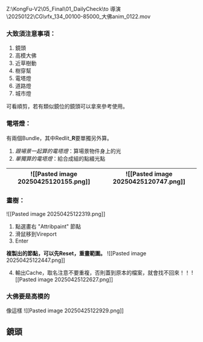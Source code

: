 Z:\KongFu-V2\05_Final\01_DailyCheck\to 導演\20250122\CG\vfx_134_00100-85000_大佛anim_0122.mov

### 大致須注意事項：
1. 鏡頭
2. 高模大佛
3. 近草樹動
4. 樹穿幫
5. 電塔燈
6. 道路燈
7. 城市燈

可看順剪，若有類似鏡位的鏡頭可以拿來參考使用。

### 電塔燈：
有兩個Bundle，其中Redlit_**R**要單獨另外算。
1. *跟場景一起算的電塔燈*：算場景物件身上的光
2. *單獨算的電塔燈*：給合成組的點綴光點

| ![[Pasted image 20250425120155.png]] | ![[Pasted image 20250425120747.png]] |
| ------------------------------------ | ------------------------------------ |


### 畫樹：
![[Pasted image 20250425122319.png]]
1. 點選畫右 "Attribpaint" 節點
2. 滑鼠移到Vireport
3. Enter

**複製出的節點，可以先Reset，重畫範圍。**
![[Pasted image 20250425122447.png]]

4. 輸出Cache，取名注意不要重複，否則蓋到原本的檔案，就會找不回來！！
	![[Pasted image 20250425122627.png]]


### 大佛要是高模的
像這樣
![[Pasted image 20250425122929.png]]


## 鏡頭
